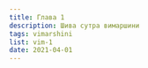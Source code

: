 ```yaml
---
title: Глава 1
description: Шива сутра вимаршини
tags: vimarshini
list: vim-1
date: 2021-04-01
---
```

